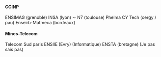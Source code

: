 #### CCINP
ENSIMAG (grenoble) 
INSA (lyon) $\sim$ N7 (toulouse)
Phelma
CY Tech (cergy / pau)
Enseirb-Matmeca (bordeaux)

#### Mines-Telecom
Telecom Sud paris 
ENSIIE (Evry) (Informatique)
ENSTA (bretagne) (Je pas sais pas)

